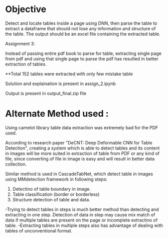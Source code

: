 # Objective

Detect and locate tables inside a page using DNN, then parse the table to extract a dataframe that should not lose any information and structure of the table. The output should be an excel file containing the extracted table.


Assignment 3:

Instead of passing entire pdf book to parse for table, extracting single page from pdf and using that single page to parse the pdf has resulted in better extraction of tables.

**Total 152 tables were extracted with only few mistake table

Solution and explaination is present in assign_2.ipynb

Output is present in output_final.zip file

# Alternate Method used :
 
Using camelot library table data extraction was extremely bad for the PDF used.

According to research paper "DeCNT: Deep Deformable CNN for Table Detection", creating a system which is able to detect tables and its content in images will be more suited in extraction of table from PDF or any kind of file, since converting of file in image is easy and will result in better data collection.

Similar method is used in CascadeTabNet, which detect table in images using MMdetection framework in following steps:
1. Detectino of table boundary in image.
2. Table classification (border or borderless)
3. Structure detection of table and data.

-Trying to detect tables in steps is much better method than detecting and extracting in one step. Detection of data in step may cause mix match of data if multiple tables are present on the page or incomplete extractino of table. 
-Extracting tables in multiple steps also has advantage of dealing with tables of unconventional format.

